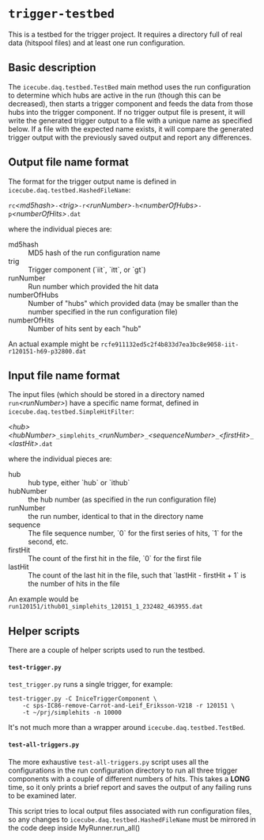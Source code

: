 # `trigger-testbed`

This is a testbed for the trigger project.  It requires a directory full of
real data (hitspool files) and at least one run configuration.

## Basic description

The `icecube.daq.testbed.TestBed` main method uses the run
configuration to determine which hubs are active in the run (though
this can be decreased), then starts a trigger component and feeds the
data from those hubs into the trigger component.  If no trigger output
file is present, it will write the generated trigger output to a file
with a unique name as specified below.  If a file with the
expected name exists, it will compare the generated trigger output
with the previously saved output and report any differences.

## Output file name format

The format for the trigger output name is defined in
`icecube.daq.testbed.HashedFileName`:

`rc`*&lt;md5hash&gt;*`-`*&lt;trig&gt;*`-r`*&lt;runNumber&gt;*`-h`*&lt;numberOfHubs&gt;*`-p`*&lt;numberOfHits&gt;*`.dat`

where the individual pieces are:
<dl>
  <dt>md5hash</dt>
  <dd>MD5 hash of the run configuration name</dd>
  <dt>trig</dt>
  <dd>Trigger component (`iit`, `itt`, or `gt`)</dd>
  <dt>runNumber</dt>
  <dd>Run number which provided the hit data</dd>
  <dt>numberOfHubs</dt>
  <dd>Number of "hubs" which provided data (may be smaller than the
  number specified in the run configuration file)</dd>
  <dt>numberOfHits</dt>
  <dd>Number of hits sent by each "hub"</dd>
</dl>

An actual example might be
`rcfe911132ed5c2f4b833d7ea3bc8e9058-iit-r120151-h69-p32800.dat`

## Input file name format
The input files (which should be stored in a directory
named `run`*&lt;runNumber&gt;*) have a specific name format, defined in
`icecube.daq.testbed.SimpleHitFilter`:

*&lt;hub&gt;*_&lt;hubNumber&gt;_`_simplehits_`*&lt;runNumber&gt;*`_`*&lt;sequenceNumber&gt;*`_`*&lt;firstHit&gt;*`_`*&lt;lastHit&gt;*`.dat`

where the individual pieces are:
<dl>
  <dt>hub</dt>
  <dd>hub type, either `hub` or `ithub`</dd>
  <dt>hubNumber</dt>
  <dd>the hub number (as specified in the run configuration file)</dd>
  <dt>runNumber</dt>
  <dd>the run number, identical to that in the directory name</dd>
  <dt>sequence</dt>
  <dd>The file sequence number, `0` for the first series of hits, `1`
  for the second, etc.</dd>
  <dt>firstHit</dt>
  <dd>The count of the first hit in the file, `0` for the first file</dd>
  <dt>lastHit</dt>
  <dd>The count of the last hit in the file, such that `lastHit -
  firstHit + 1` is the number of hits in the file</dd>

An example would be
`run120151/ithub01_simplehits_120151_1_232482_463955.dat`

## Helper scripts

There are a couple of helper scripts used to run the testbed.

#### `test-trigger.py`

`test_trigger.py` runs a single trigger, for example:

    test-trigger.py -C IniceTriggerComponent \
	    -c sps-IC86-remove-Carrot-and-Leif_Eriksson-V218 -r 120151 \
		-t ~/prj/simplehits -n 10000

It's not much more than a wrapper around
`icecube.daq.testbed.TestBed`.

#### `test-all-triggers.py`

The more exhaustive `test-all-triggers.py` script uses all the
configurations in the run configuration directory to run all three
trigger components with a couple of different numbers of hits.  This takes a
**LONG** time, so it only prints a brief report and saves the output of
any failing runs to be examined later.

This script tries to local output files associated with run
configuration files, so any changes to
`icecube.daq.testbed.HashedFileName` must be mirrored in the code
deep inside MyRunner.run_all()
